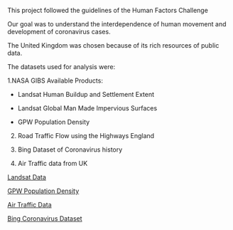 This project followed the guidelines of the Human Factors Challenge

Our goal was to understand the interdependence of human movement and development of coronavirus cases.

The United Kingdom was chosen because of its rich resources of public data.  

The datasets used for analysis were:

1.NASA GIBS Available Products:

- Landsat Human Buildup and Settlement Extent

- Landsat Global Man Made Impervious Surfaces

- GPW Population Density

2. Road Traffic Flow using the Highways England

3. Bing Dataset of Coronavirus history

4. Air Traffic data from UK

[Landsat Data](https://landsat.gsfc.nasa.gov/nasa-webinar-on-mapping-global-urbanization-with-landsat-and-high-resolution-reference-data-held-nov-14/)

[GPW Population Density](https://earthdata.nasa.gov/eosdis/daacs/sedac)

[Air Traffic Data](https://www.caa.co.uk/Data-and-analysis/UK-aviation-market/Airports/Datasets/UK-Airport-data/Airport-data-2020-03/)

[Bing Coronavirus Dataset](https://www.bing.com/covid/local/unitedkingdom)